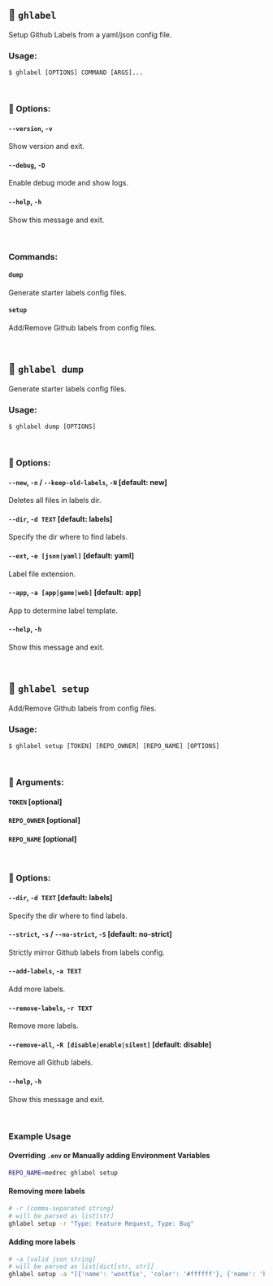 ## :red_circle: `ghlabel`

Setup Github Labels from a yaml/json config file.

### Usage:

```console
$ ghlabel [OPTIONS] COMMAND [ARGS]...
```

<br>

### :large_orange_diamond: Options:

#### `--version`, `-v`

Show version and exit.

#### `--debug`, `-D`

Enable debug mode and show logs.

#### `--help`, `-h`

Show this message and exit.

<br>

### Commands:

#### `dump`

Generate starter labels config files.

#### `setup`

Add/Remove Github labels from config files.

<br>

## :red_circle: `ghlabel dump`

Generate starter labels config files.

### Usage:

```console
$ ghlabel dump [OPTIONS]
```

<br>

### :large_orange_diamond: Options:

#### `--new`, `-n` / `--keep-old-labels`, `-N` [default: new]

Deletes all files in labels dir.

#### `--dir`, `-d TEXT` [default: labels]

Specify the dir where to find labels.

#### `--ext`, `-e [json|yaml]` [default: yaml]

Label file extension.

#### `--app`, `-a [app|game|web]` [default: app]

App to determine label template.

#### `--help`, `-h`

Show this message and exit.

<br>

## :red_circle: `ghlabel setup`

Add/Remove Github labels from config files.

### Usage:

```console
$ ghlabel setup [TOKEN] [REPO_OWNER] [REPO_NAME] [OPTIONS]
```

<br>

### :large_blue_diamond: Arguments:

#### `TOKEN` [optional]

#### `REPO_OWNER` [optional]

#### `REPO_NAME` [optional]

<br>

### :large_orange_diamond: Options:

#### `--dir`, `-d TEXT` [default: labels]

Specify the dir where to find labels.

#### `--strict`, `-s` / `--no-strict`, `-S` [default: no-strict]

Strictly mirror Github labels from labels config.

#### `--add-labels`, `-a TEXT`

Add more labels.

#### `--remove-labels`, `-r TEXT`

Remove more labels.

#### `--remove-all`, `-R [disable|enable|silent]` [default: disable]

Remove all Github labels.

#### `--help`, `-h`

Show this message and exit.

<br>

### Example Usage

#### Overriding `.env` or Manually adding Environment Variables

```bash
REPO_NAME=medrec ghlabel setup
```

#### Removing more labels

```bash
# -r [comma-separated string]
# will be parsed as list[str]
ghlabel setup -r "Type: Feature Request, Type: Bug"
```

#### Adding more labels

```bash
# -a [valid json string]
# will be parsed as list[dict[str, str]]
ghlabel setup -a "[{'name': 'wontfix', 'color': '#ffffff'}, {'name': 'bug', 'color': '#d73a4a', 'description': 'Something isn't working'}]"
```
